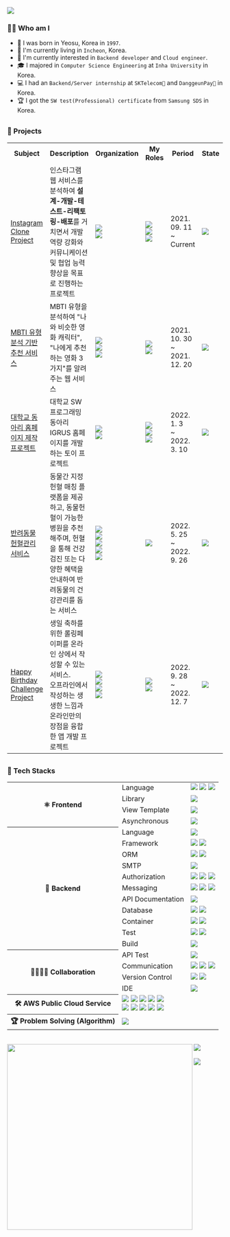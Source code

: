 <img align='center' src="https://capsule-render.vercel.app/api?type=waving&text=KimSeonPil(Sean)&animation=fadeIn&fontColor=ffeacd&color=ffe9cd">

<h3>🙋‍♂️ Who am I</h3>
<div>

- 🐣 I was born in Yeosu, Korea in `1997`.
- 💒 I'm currently living in `Incheon`, Korea.
- 🎯 I'm currently interested in `Backend developer` and `Cloud engineer`.
- 🎓 I majored in `Computer Science Engineering` at `Inha University` in Korea.
- 💻 I had an `Backend/Server internship` at `SKTelecom🗼` and `DanggeunPay🥕` in Korea.
- 🏆 I got the `SW test(Professional) certificate` from `Samsung SDS` in Korea.


</div>

<h3 style="margin-top:30px">🛫 Projects</h3>
<table>
    <tr>
        <th style="text-align: center" width="20%">Subject</th>
        <th style="text-align: center" width="30%">Description</th>
        <th style="text-align: center" width="10%">Organization</th>
        <th style="text-align: center" width="15%">My Roles</th>
        <th style="text-align: center" width="13%">Period</th>
        <th style="text-align: center" width="12%">State</th>
    </tr>
    <tr>
        <td><a href="https://github.com/Instagram-Clone-Coding">Instagram Clone Project</a></td>
        <td>인스타그램 웹 서비스를 분석하여 <b>설계-개발-테스트-리팩토링-배포</b>를 거치면서 개발 역량 강화와 커뮤니케이션 및 협업 능력 향상을 목표로 진행하는 프로젝트</td>
        <td>
            <img src="https://img.shields.io/badge/2-Backend-83B81A?style=flat-square"/><br>
            <img src="https://img.shields.io/badge/2-Frontend-31A8FF?style=flat-square"/>
        </td>
        <td>
            <img src="https://img.shields.io/badge/Team Leader-FF4747?style=flat-square"/><br>
            <img src="https://img.shields.io/badge/Backend-83B81A?style=flat-square"/><br>
            <img src="https://img.shields.io/badge/Cloud engineer-FF9A00?style=flat-square"/>
        </td>
        <td>2021. 09. 11<br>~<br>Current</td>
        <td><img src="https://img.shields.io/badge/In progress-E34F26?style=flat-square"/></td>
    </tr>
    <tr>
        <td><a href="https://github.com/MBTImaker">MBTI 유형 분석 기반 추천 서비스</a></td>
        <td>MBTI 유형을 분석하여 "나와 비슷한 영화 캐릭터", "나에게 추천하는 영화 3가지"를 알려주는 웹 서비스</td>
        <td>
            <img src="https://img.shields.io/badge/1-Backend-83B81A?style=flat-square"/><br>
            <img src="https://img.shields.io/badge/2-Frontend-31A8FF?style=flat-square"/><br>
            <img src="https://img.shields.io/badge/1-Designer-FF4F8B?style=flat-square"/>
        </td>
        <td>
            <img src="https://img.shields.io/badge/Backend-83B81A?style=flat-square"/><br>
            <img src="https://img.shields.io/badge/Cloud engineer-FF9A00?style=flat-square"/>
        </td>
        <td>2021. 10. 30<br>~<br>2021. 12. 20</td>
        <td><img src="https://img.shields.io/badge/Completed-004088?style=flat-square"/></td>
    </tr>
    <tr>
        <td><a href="https://github.com/WeGrus/WeGrus-BE-Spring">대학교 동아리 홈페이지 제작 프로젝트</a></td>
        <td>대학교 SW 프로그래밍 동아리 IGRUS 홈페이지를 개발하는 토이 프로젝트</td>
        <td>
            <img src="https://img.shields.io/badge/2-Backend-83B81A?style=flat-square"/><br>
            <img src="https://img.shields.io/badge/2-Frontend-31A8FF?style=flat-square"/>
        </td>
        <td>
            <img src="https://img.shields.io/badge/Team Leader-FF4747?style=flat-square"/><br>
            <img src="https://img.shields.io/badge/Backend-83B81A?style=flat-square"/><br>
            <img src="https://img.shields.io/badge/Cloud engineer-FF9A00?style=flat-square"/>
        </td>
        <td>2022. 1. 3<br>~<br>2022. 3. 10</td>
        <td><img src="https://img.shields.io/badge/Completed-004088?style=flat-square"/></td>
    </tr>
    <tr>
        <td><a href="https://github.com/zoopi-palette/zoopi-spring-backend">반려동물 헌혈관리 서비스</a></td>
        <td>동물간 지정헌혈 매칭 플랫폼을 제공하고, 동물헌혈이 가능한 병원을 추천해주며, 헌혈을 통해 건강검진 또는 다양한 혜택을 안내하여 반려동물의 건강관리를 돕는 서비스</td>
        <td>
            <img src="https://img.shields.io/badge/2-Backend-83B81A?style=flat-square"/><br>
            <img src="https://img.shields.io/badge/3-Frontend-31A8FF?style=flat-square"/><br>
            <img src="https://img.shields.io/badge/3-Android-9933CC?style=flat-square"/><br>
            <img src="https://img.shields.io/badge/4-Designer-FF4F8B?style=flat-square"/><br>
            <img src="https://img.shields.io/badge/2-PM-21375A?style=flat-square"/>
        </td>
        <td>
            <img src="https://img.shields.io/badge/Backend-83B81A?style=flat-square"/><br>
        </td>
        <td>2022. 5. 25<br>~<br>2022. 9. 26</td>
        <td><img src="https://img.shields.io/badge/Pull the plug-535D6C?style=flat-square"/></td>
    </tr>
    <tr>
        <td><a href="https://github.com/HappyBirthdayChallenge">Happy Birthday Challenge Project</a></td>
        <td>생일 축하를 위한 롤링페이퍼를 온라인 상에서 작성할 수 있는 서비스.<br>오프라인에서 작성하는 생생한 느낌과 온라인만의 장점을 융합한 앱 개발 프로젝트</td>
        <td>
            <img src="https://img.shields.io/badge/1-Backend-83B81A?style=flat-square"/><br>
            <img src="https://img.shields.io/badge/1-Android-9933CC?style=flat-square"/><br>
	    <img src="https://img.shields.io/badge/1-QA-FF6550?style=flat-square"/><br>
            <img src="https://img.shields.io/badge/1-Designer-FF4F8B?style=flat-square"/>
        </td>
        <td>
            <img src="https://img.shields.io/badge/Backend-83B81A?style=flat-square"/><br>
            <img src="https://img.shields.io/badge/Cloud engineer-FF9A00?style=flat-square"/>
        </td>
        <td>2022. 9. 28<br>~<br>2022. 12. 7</td>
        <td><img src="https://img.shields.io/badge/Completed-004088?style=flat-square"/></td>
    </tr>
</table>
</table>

<h3 style="margin-top:30px">💪 Tech Stacks</h3>

<div>
<table>
	<tr>
        <th rowspan="4">⚛ Frontend</th>
        <td>Language</td>
        <td>
            <img src="https://img.shields.io/badge/HTML5-E34F26?style=flat-square&logo=HTML5&logoColor=white"/>
            <img src="https://img.shields.io/badge/CSS3-1572B6?style=flat-square&logo=CSS3&logoColor=white"/>
            <img src="https://img.shields.io/badge/JavaScript-F7DF1E?style=flat-square&logo=JavaScript&logoColor=white"/>
        </td>
    </tr>
	<tr>
        <td>Library</td>
        <td>
            <img src="https://img.shields.io/badge/React-61DAFB?style=flat-square&logo=React&logoColor=white"/>
        </td>
    </tr>
	<tr>
        <td>View Template</td>
        <td>
            <img src="https://img.shields.io/badge/Thymeleaf-005F0F?style=flat-square&logo=Thymeleaf&logoColor=white"/>
        </td>
    </tr>
	<tr>
        <td>Asynchronous</td>
        <td>
            <img src="https://img.shields.io/badge/Axios-5A29E4?style=flat-square&logo=Axios&logoColor=white"/>
        </td>
    </tr>
	<tr>
        <th rowspan="11">🌱 Backend</th>
        <td>Language</td>
        <td>
            <img src="https://img.shields.io/badge/Java 11-007396?style=flat-square&logo=Java&logoColor=white"/>
        </td>
    </tr>
	<tr>
        <td>Framework</td>
        <td>
            <img src="https://img.shields.io/badge/Spring Framework-6DB33F?style=flat-square&logo=Spring&logoColor=white"/>
            <img src="https://img.shields.io/badge/Spring Boot-6DB33F?style=flat-square&logo=Spring Boot&logoColor=white"/>
        </td>
    </tr>
	<tr>
        <td>ORM</td>
        <td>
            <img src="https://img.shields.io/badge/Spring Data JPA-6DB33F?style=flat-square&logo=Spring Data JPA&logoColor=white"/>
            <img src="https://img.shields.io/badge/Querydsl-003366?style=flat-square&logo=Querydsl&logoColor=white"/>
        </td>
    </tr>
	<tr>
        <td>SMTP</td>
        <td>
            <img src="https://img.shields.io/badge/Gmail-EA4335?style=flat-square&logo=Gmail&logoColor=white"/>
        </td>
    </tr>
	<tr>
        <td>Authorization</td>
        <td>
            <img src="https://img.shields.io/badge/Spring Security-6DB33F?style=flat-square&logo=Spring Security&logoColor=white"/>
            <img src="https://img.shields.io/badge/JWT-000000?style=flat-square&logo=JSON Web Tokens&logoColor=white"/>
            <img src="https://img.shields.io/badge/OAuth2-EB5424?style=flat-square&logo=OAuth2&logoColor=white"/>
        </td>
    </tr>
	<tr>
        <td>Messaging</td>
        <td>
            <img src="https://img.shields.io/badge/WebSocket-EE4D2D?style=flat-square&logo=WebSocket&logoColor=white"/>
            <img src="https://img.shields.io/badge/STOMP-000000?style=flat-square&logo=STOMPs&logoColor=white"/>    
            <img src="https://img.shields.io/badge/RabbitMQ-FF6600?style=flat-square&logo=RabbitMQ&logoColor=white"/>    
        </td>
    </tr>
	<tr>
        <td>API Documentation</td>
        <td>
            <img src="https://img.shields.io/badge/Swagger-85EA2D?style=flat-square&logo=Swagger&logoColor=white"/>    
        </td>
    </tr>
	<tr>
        <td>Database</td>
        <td>
            <img src="https://img.shields.io/badge/MySQL-4479A1?style=flat-square&logo=MySQL&logoColor=white"/>
            <img src="https://img.shields.io/badge/Redis-DC382D?style=flat-square&logo=Redis&logoColor=white"/>
        </td>
    </tr>
	<tr>
        <td>Container</td>
        <td>
            <img src="https://img.shields.io/badge/Docker-2496ED?style=flat-square&logo=Docker&logoColor=white"/>
            <img src="https://img.shields.io/badge/Kubernetes-326CE5?style=flat-square&logo=Kubernetes&logoColor=white"/>
        </td>
    </tr>
	<tr>
        <td>Test</td>
        <td>
            <img src="https://img.shields.io/badge/JUnit5-25A162?style=flat-square&logo=JUnit5&logoColor=white"/>
            <img src="https://img.shields.io/badge/Mockito-83B81A?style=flat-square&logo=Mockito&logoColor=white"/>
        </td>
    </tr>
	<tr>
        <td>Build</td>
        <td>
            <img src="https://img.shields.io/badge/Gradle-02303A?style=flat-square&logo=Gradle&logoColor=white"/>
        </td>
    </tr>
	<tr>
        <th rowspan="4">👨‍👩‍👦‍👦 Collaboration</th>
        <td>API Test</td>
        <td>
            <img src="https://img.shields.io/badge/Postman-FF6C37?style=flat-square&logo=Postman&logoColor=white"/>
        </td>
    </tr>
	<tr>
        <td>Communication</td>
        <td>
            <img src="https://img.shields.io/badge/Notion-000000?style=flat-square&logo=Notion&logoColor=white"/>
            <img src="https://img.shields.io/badge/Google Meet-00897B?style=flat-square&logo=Google Meet&logoColor=white"/>
	    <img src="https://img.shields.io/badge/Slack-4A154B?style=flat-square&logo=Slack&logoColor=white"/>
        </td>
    </tr>
	<tr>
        <td>Version Control</td>
        <td>
            <img src="https://img.shields.io/badge/Git-F05032?style=flat-square&logo=Git&logoColor=white"/>
            <img src="https://img.shields.io/badge/GitHub-181717?style=flat-square&logo=GitHub&logoColor=white"/>
        </td>
    </tr>
	<tr>
        <td>IDE</td>
        <td>
            <img src="https://img.shields.io/badge/IntelliJ IDEA-000000?style=flat-square&logo=IntelliJ IDEA&logoColor=white"/>
        </td>
    </tr>
	<tr>
        <th>🛠 AWS Public Cloud Service</th>
        <td colspan="2">
            <img src="https://img.shields.io/badge/EC2-FF9900?style=flat-square&logo=Amazon EC2&logoColor=white"/>
            <img src="https://img.shields.io/badge/RDS-527FFF?style=flat-square&logo=Amazon RDS&logoColor=white"/>
            <img src="https://img.shields.io/badge/ElastiCache-527FFF?style=flat-square&logo=Amazon AWS&logoColor=white"/>
            <img src="https://img.shields.io/badge/S3-569A31?style=flat-square&logo=Amazon S3&logoColor=white"/>
            <img src="https://img.shields.io/badge/ELB-FF9900?style=flat-square&logo=Amazon AWS&logoColor=white"/><br>
            <img src="https://img.shields.io/badge/VPC-FF9900?style=flat-square&logo=Amazon AWS&logoColor=white"/>
            <img src="https://img.shields.io/badge/Internet gateway-FF9900?style=flat-square&logo=Amazon AWS&logoColor=white"/>
            <img src="https://img.shields.io/badge/NAT gateway-FF9900?style=flat-square&logo=Amazon AWS&logoColor=white"/>
            <img src="https://img.shields.io/badge/Route 53-FF9900?style=flat-square&logo=Amazon AWS&logoColor=white"/>
            <img src="https://img.shields.io/badge/Certificate Manager-569A31?style=flat-square&logo=Amazon AWS&logoColor=white"/>
        </td>
    </tr>
    <tr>
        <th>🏆 Problem Solving (Algorithm)</th>
        <td colspan="2">
            <img src="https://img.shields.io/badge/C++-00599C?style=flat-square&logo=c%2B%2B&&logoColor=white"/>
        </td>
    </tr>
</table>	
</div>

<br>

<div>
    <img align="left" width=433px src="https://github-readme-stats.vercel.app/api?username=seonpilKim&show_icons=true&theme=gruvbox"> 
    <a href="https://solved.ac/12161542">
	<img src="http://mazassumnida.wtf/api/v2/generate_badge?boj=12161542">
    </a>
</div>

<br>
<img src="https://hits.seeyoufarm.com/api/count/incr/badge.svg?url=https%3A%2F%2Fgithub.com%2FseonpilKim%2Fhit-counter&count_bg=%2379C83D&title_bg=%23555555&icon=&icon_color=%23E7E7E7&title=hits&edge_flat=false">
